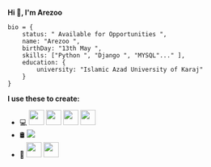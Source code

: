 __Hi 👋, I'm Arezoo__
```
bio = {
    status: " Available for Opportunities ",
    name: "Arezoo ",
    birthDay: "13th May ",
    skills: ["Python ", "Django ", "MYSQL"..." ],
    education: {
        university: "Islamic Azad University of Karaj"
    }
}
```

<!--
**ArezooAfshar1/ArezooAfshar1** is a ✨ _special_ ✨ repository because its `README.md` (this file) appears on your GitHub profile.

Here are some ideas to get you started:

- 🔭 I’m currently working on ...
- 🌱 I’m currently learning ...
- 👯 I’m looking to collaborate on ...
- 🤔 I’m looking for help with ...
- 💬 Ask me about ...
- 📫 How to reach me: ...
- 😄 Pronouns: ...
- ⚡ Fun fact: ...
-->
__I use these to create:__

<ul>
    <li>💻 
        <img src="https://img.shields.io/badge/python-3670A0?style=for-the-badge&logo=python&logoColor=ffdd54" height="30">
        <img src="https://img.shields.io/badge/Django-092E20?style=for-the-badge&logo=django&logoColor=green" height="30">
        <img src="https://img.shields.io/badge/DRF-6CC24A?style=for-the-badge&logo=django&logoColor=white" height="30"> <!-- Changed color -->
        <img src="https://img.shields.io/badge/HTML-E34F26?style=for-the-badge&logo=html5&logoColor=white" height="30"> <!-- Changed color -->
    </li>
    <li>🛢 
        <img src="https://shields.io/badge/MySQL-lightgrey?logo=mysql&style=plastic&logoColor=white&labelColor=blue">
    </li>
    <li>🔧 
        <img src="https://img.shields.io/badge/Linux-FCC624?style=for-the-badge&logo=linux&logoColor=black" height="30">
        <img src="https://img.shields.io/badge/Vscode-007ACC?style=for-the-badge&logo=visualstudiocode&logoColor=white" height="30">
    </li>
</ul>
